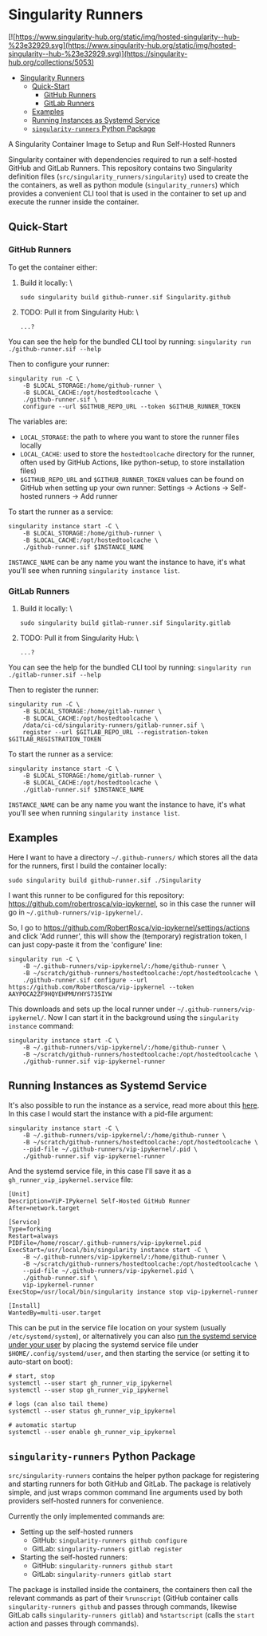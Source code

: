 # Singularity Runners

[![https://www.singularity-hub.org/static/img/hosted-singularity--hub-%23e32929.svg](https://www.singularity-hub.org/static/img/hosted-singularity--hub-%23e32929.svg)](https://singularity-hub.org/collections/5053)

- [Singularity Runners](#singularity-runners)
  - [Quick-Start](#quick-start)
    - [GitHub Runners](#github-runners)
    - [GitLab Runners](#gitlab-runners)
  - [Examples](#examples)
  - [Running Instances as Systemd Service](#running-instances-as-systemd-service)
  - [`singularity-runners` Python Package](#singularity-runners-python-package)

A Singularity Container Image to Setup and Run Self-Hosted Runners

Singularity container with dependencies required to run a self-hosted GitHub and
GitLab Runners. This repository contains two Singularity definition files
(`src/singularity_runners/singularity`) used to create the the containers, as
well as python module (`singularity_runners`) which provides a convenient CLI
tool that is used in the container to set up and execute the runner inside the
container.

## Quick-Start

### GitHub Runners

To get the container either:

1. Build it locally:  \
   ```
   sudo singularity build github-runner.sif Singularity.github
   ```
2. TODO: Pull it from Singularity Hub:  \
   ```
   ...?
   ```

You can see the help for the bundled CLI tool by running: `singularity run
./github-runner.sif --help`

Then to configure your runner:

```
singularity run -C \
    -B $LOCAL_STORAGE:/home/github-runner \
    -B $LOCAL_CACHE:/opt/hostedtoolcache \
    ./github-runner.sif \
    configure --url $GITHUB_REPO_URL --token $GITHUB_RUNNER_TOKEN
```

The variables are:
- `LOCAL_STORAGE`: the path to where you want to store the runner files locally
- `LOCAL_CACHE`: used to store the `hostedtoolcache` directory for the runner,
  often used by GitHub Actions, like python-setup, to store installation files)
- `$GITHUB_REPO_URL` and `$GITHUB_RUNNER_TOKEN` values can be found on GitHub
  when setting up your own runner: Settings -> Actions -> Self-hosted runners ->
  Add runner

To start the runner as a service:

```
singularity instance start -C \
    -B $LOCAL_STORAGE:/home/github-runner \
    -B $LOCAL_CACHE:/opt/hostedtoolcache \
    ./github-runner.sif $INSTANCE_NAME
```

`INSTANCE_NAME` can be any name you want the instance to have, it's what
you'll see when running `singularity instance list`.

### GitLab Runners

1. Build it locally:  \
   ```
   sudo singularity build gitlab-runner.sif Singularity.gitlab
   ```
2. TODO: Pull it from Singularity Hub:  \
   ```
   ...?
   ```

You can see the help for the bundled CLI tool by running: `singularity run
./gitlab-runner.sif --help`


Then to register the runner:

```
singularity run -C \
    -B $LOCAL_STORAGE:/home/gitlab-runner \
    -B $LOCAL_CACHE:/opt/hostedtoolcache \
    /data/ci-cd/singularity-runners/gitlab-runner.sif \
    register --url $GITLAB_REPO_URL --registration-token $GITLAB_REGISTRATION_TOKEN
```

To start the runner as a service:

```
singularity instance start -C \
    -B $LOCAL_STORAGE:/home/gitlab-runner \
    -B $LOCAL_CACHE:/opt/hostedtoolcache \
    ./gitlab-runner.sif $INSTANCE_NAME
```

`INSTANCE_NAME` can be any name you want the instance to have, it's what
you'll see when running `singularity instance list`.

## Examples

Here I want to have a directory `~/.github-runners/` which stores all the data
for the runners, first I build the container locally:

```
sudo singularity build github-runner.sif ./Singularity
```

I want this runner to be configured for this repository:
<https://github.com/robertrosca/vip-ipykernel>, so in this case the runner will
go in `~/.github-runners/vip-ipykernel/`.

So, I go to <https://github.com/RobertRosca/vip-ipykernel/settings/actions> and
click 'Add runner', this will show the (temporary) registration token, I can
just copy-paste it from the 'configure' line:

```
singularity run -C \
    -B ~/.github-runners/vip-ipykernel/:/home/github-runner \
    -B ~/scratch/github-runners/hostedtoolcache:/opt/hostedtoolcache \
    ./github-runner.sif configure --url https://github.com/RobertRosca/vip-ipykernel --token AAYPOCA2ZF9HQYEHPMUYHYS735IYW
```

This downloads and sets up the local runner under
`~/.github-runners/vip-ipykernel/`. Now I can start it in the background using
the `singularity instance` command:

```
singularity instance start -C \
    -B ~/.github-runners/vip-ipykernel/:/home/github-runner \
    -B ~/scratch/github-runners/hostedtoolcache:/opt/hostedtoolcache \
    ./github-runner.sif vip-ipykernel-runner
```

## Running Instances as Systemd Service

It's also possible to run the instance as a service, read more about this
[here](https://sylabs.io/guides/3.5/user-guide/running_services.html#system-integration-pid-files).
In this case I would start the instance with a pid-file argument:

```
singularity instance start -C \
    -B ~/.github-runners/vip-ipykernel/:/home/github-runner \
    -B ~/scratch/github-runners/hostedtoolcache:/opt/hostedtoolcache \
    --pid-file ~/.github-runners/vip-ipykernel/.pid \
    ./github-runner.sif vip-ipykernel-runner
```

And the systemd service file, in this case I'll save it as a
`gh_runner_vip_ipykernel.service` file:

```
[Unit]
Description=ViP-IPykernel Self-Hosted GitHub Runner
After=network.target

[Service]
Type=forking
Restart=always
PIDFile=/home/roscar/.github-runners/vip-ipykernel.pid
ExecStart=/usr/local/bin/singularity instance start -C \
    -B ~/.github-runners/vip-ipykernel/:/home/github-runner \
    -B ~/scratch/github-runners/hostedtoolcache:/opt/hostedtoolcache \
    --pid-file ~/.github-runners/vip-ipykernel.pid \
    ./github-runner.sif \
    vip-ipykernel-runner
ExecStop=/usr/local/bin/singularity instance stop vip-ipykernel-runner

[Install]
WantedBy=multi-user.target
```

This can be put in the service file location on your system (usually
`/etc/systemd/system`), or alternatively you can also [run the systemd service
under your user](https://notes.neeasade.net/systemd-user-services.html) by
placing the systemd service file under `$HOME/.config/systemd/user`, and then
starting the service (or setting it to auto-start on boot):

```
# start, stop
systemctl --user start gh_runner_vip_ipykernel
systemctl --user stop gh_runner_vip_ipykernel

# logs (can also tail theme)
systemctl --user status gh_runner_vip_ipykernel

# automatic startup
systemctl --user enable gh_runner_vip_ipykernel
```

## `singularity-runners` Python Package

`src/singularity-runners` contains the helper python package for registering and
starting runners for both GitHub and GitLab. The package is relatively simple,
and just wraps common command line arguments used by both providers self-hosted
runners for convenience.

Currently the only implemented commands are:

- Setting up the self-hosted runners
  - GitHub: `singularity-runners github configure`
  - GitLab: `singularity-runners gitlab register`
- Starting the self-hosted runners:
  - GitHub: `singularity-runners github start`
  - GitLab: `singularity-runners gitlab start`

The package is installed inside the containers, the containers then call the
relevant commands as part of their `%runscript` (GitHub container calls
`singularity-runners github` and passes through commands, likewise GitLab calls
`singularity-runners gitlab`) and `%startscript` (calls the `start` action and
passes through commands).

